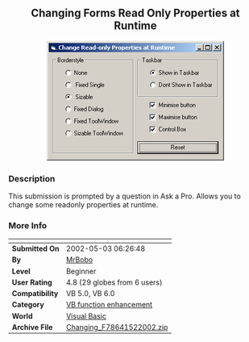 ﻿<div align="center">

## Changing Forms Read Only Properties at Runtime

<img src="PIC2002521634588488.gif">
</div>

### Description

This submission is prompted by a question in Ask a Pro. Allows you to change some readonly properties at runtime.
 
### More Info
 


<span>             |<span>
---                |---
**Submitted On**   |2002-05-03 06:26:48
**By**             |[MrBobo](https://github.com/Planet-Source-Code/PSCIndex/blob/master/ByAuthor/mrbobo.md)
**Level**          |Beginner
**User Rating**    |4.8 (29 globes from 6 users)
**Compatibility**  |VB 5\.0, VB 6\.0
**Category**       |[VB function enhancement](https://github.com/Planet-Source-Code/PSCIndex/blob/master/ByCategory/vb-function-enhancement__1-25.md)
**World**          |[Visual Basic](https://github.com/Planet-Source-Code/PSCIndex/blob/master/ByWorld/visual-basic.md)
**Archive File**   |[Changing\_F78641522002\.zip](https://github.com/Planet-Source-Code/mrbobo-changing-forms-read-only-properties-at-runtime__1-34367/archive/master.zip)









